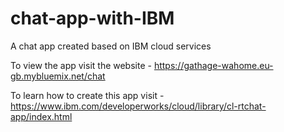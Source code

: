 # chat-app-with-IBM
A chat app created based on IBM cloud services

To view the app visit the website - https://gathage-wahome.eu-gb.mybluemix.net/chat

To learn how to create this app visit - https://www.ibm.com/developerworks/cloud/library/cl-rtchat-app/index.html
